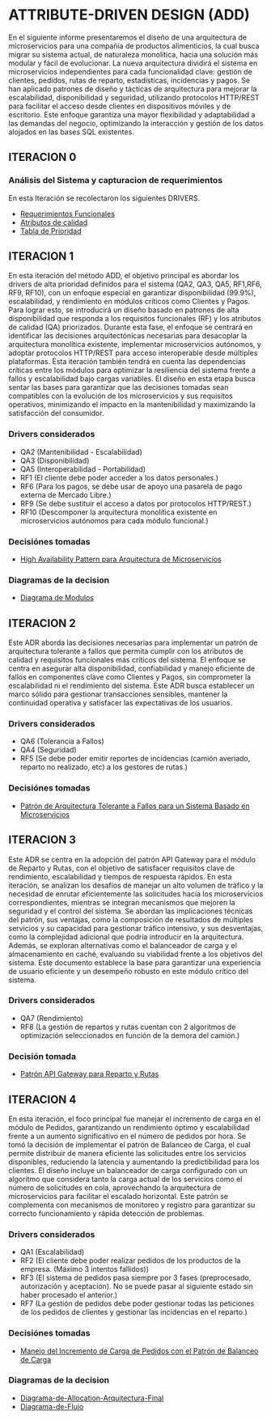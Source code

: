 # ATTRIBUTE-DRIVEN DESIGN (ADD)
En el siguiente informe presentaremos el diseño de una arquitectura de microservicios para una compañía de productos alimenticios, la cual busca migrar su sistema actual, de naturaleza monolítica, hacia una solución más modular y fácil de evolucionar. La nueva arquitectura dividirá el sistema en microservicios independientes para cada funcionalidad clave: gestión de clientes, pedidos, rutas de reparto, estadísticas, incidencias y pagos.
Se han aplicado patrones de diseño y tácticas de arquitectura para mejorar la escalabilidad, disponibilidad y seguridad, utilizando protocolos HTTP/REST para facilitar el acceso desde clientes en dispositivos móviles y de escritorio. Este enfoque garantiza una mayor flexibilidad y adaptabilidad a las demandas del negocio, optimizando la interacción y gestión de los datos alojados en las bases SQL existentes.

## ITERACION 0 

### Análisis del Sistema y capturacion de requerimientos
En esta Iteración se recolectaron los siguientes DRIVERS.
- [Requerimientos Funcionales](https://github.com/Adanzin/TPE_DISE-O/blob/399a12c6a0e978c3e7603cb3d7a5c2a3e227cb8d/docs/requerimientos/guie-functional-rqmts.md)
- [Atributos de calidad](https://github.com/Adanzin/TPE_DISE-O/blob/399a12c6a0e978c3e7603cb3d7a5c2a3e227cb8d/docs/requerimientos/Atributos%20de%20calidad.md)
- [Tabla de Prioridad](https://github.com/Adanzin/TPE_DISE-O/blob/399a12c6a0e978c3e7603cb3d7a5c2a3e227cb8d/docs/requerimientos/TablaDePrioridad.md)

## ITERACION 1
En esta iteración del método ADD, el objetivo principal es abordar los drivers de alta prioridad definidos para el sistema (QA2, QA3, QA5, RF1,RF6, RF9, RF10), con un enfoque especial en garantizar disponibilidad (99.9%), escalabilidad, y rendimiento en módulos críticos como Clientes y Pagos. Para lograr esto, se introducirá un diseño basado en patrones de alta disponibilidad que responda a los requisitos funcionales (RF) y los atributos de calidad (QA) priorizados.
Durante esta fase, el enfoque se centrará en identificar las decisiones arquitectónicas necesarias para desacoplar la arquitectura monolítica existente, implementar microservicios autónomos, y adoptar protocolos HTTP/REST para acceso interoperable desde múltiples plataformas. Esta iteración también tendrá en cuenta las dependencias críticas entre los módulos para optimizar la resiliencia del sistema frente a fallos y escalabilidad bajo cargas variables.
El diseño en esta etapa busca sentar las bases para garantizar que las decisiones tomadas sean compatibles con la evolución de los microservicios y sus requisitos operativos, minimizando el impacto en la mantenibilidad y maximizando la satisfacción del consumidor.

### Drivers considerados
- QA2 (Mantenibilidad - Escalabilidad)
- QA3 (Disponibilidad)
- QA5 (Interoperabilidad - Portabilidad)
- RF1 (El cliente debe poder acceder a los datos personales.)
- RF6 (Para los pagos, se debe usar de apoyo una pasarela de pago externa de Mercado Libre.)
- RF9 (Se debe sustituir el acceso a datos por protocolos HTTP/REST.)
- RF10 (Descomponer la arquitectura monolítica existente en microservicios autónomos para cada módulo funcional.)

### Decisiónes tomadas
- [High Availability Pattern para Arquitectura de Microservicios](https://github.com/Adanzin/TPE_DISE-O/blob/399a12c6a0e978c3e7603cb3d7a5c2a3e227cb8d/docs/decisions/0001-High-Availability-Pattern-para-Arquitectura-de-Microservicios.md)

### Diagramas de la decision
- [Diagrama de Modulos](https://github.com/Adanzin/TPE_DISE-O/blob/fd8c1ac74a7ec2f2bf9d682414417cb4b7282850/docs/imagenes/0001-Diagrama-de-Modulos.png)



## ITERACION 2
Este ADR aborda las decisiones necesarias para implementar un patrón de arquitectura tolerante a fallos que permita cumplir con los atributos de calidad y requisitos funcionales más críticos del sistema. El enfoque se centra en asegurar alta disponibilidad, confiabilidad y manejo eficiente de fallos en componentes clave como Clientes y Pagos, sin comprometer la escalabilidad ni el rendimiento del sistema.
Este ADR busca establecer un marco sólido para gestionar transacciones sensibles, mantener la continuidad operativa y satisfacer las expectativas de los usuarios.

### Drivers considerados
- QA6 (Tolerancia a Fallos)
- QA4 (Seguridad) 
- RF5 (Se debe poder emitir reportes de incidencias (camión averiado, reparto no realizado, etc) a los gestores de rutas.)

### Decisiónes tomadas
- [Patrón de Arquitectura Tolerante a Fallos para un Sistema Basado en Microservicios](https://github.com/Adanzin/TPE_DISE-O/blob/545773748f595be49f708dece5a9e1dba5d790d1/docs/decisions/0002-Patr%C3%B3n-de-Arquitectura-Tolerante-a-Fallos-para-un-Sistema-Basado-en-Microservicios.md)



## ITERACION 3
Este ADR se centra en la adopción del patrón API Gateway para el módulo de Reparto y Rutas, con el objetivo de satisfacer requisitos clave de rendimiento, escalabilidad y tiempos de respuesta rápidos. En esta iteración, se analizan los desafíos de manejar un alto volumen de tráfico y la necesidad de enrutar eficientemente las solicitudes hacia los microservicios correspondientes, mientras se integran mecanismos que mejoren la seguridad y el control del sistema.
Se abordan las implicaciones técnicas del patrón, sus ventajas, como la composición de resultados de múltiples servicios y su capacidad para gestionar tráfico intensivo, y sus desventajas, como la complejidad adicional que podría introducir en la arquitectura. Además, se exploran alternativas como el balanceador de carga y el almacenamiento en caché, evaluando su viabilidad frente a los objetivos del sistema. Este documento establece la base para garantizar una experiencia de usuario eficiente y un desempeño robusto en este módulo crítico del sistema.

### Drivers considerados
- QA7 (Rendimiento)
- RF8 (La gestión de repartos y rutas cuentan con 2 algoritmos de optimización seleccionados en función de la demora del camión.)

### Decisión tomada
- [Patrón API Gateway para Reparto y Rutas](https://github.com/Adanzin/TPE_DISE-O/blob/545773748f595be49f708dece5a9e1dba5d790d1/docs/decisions/0003-Patr%C3%B3n-API-Gateway-para-Reparto-y-Rutas.md)



## ITERACION 4
En esta iteración, el foco principal fue manejar el incremento de carga en el módulo de Pedidos, garantizando un rendimiento óptimo y escalabilidad frente a un aumento significativo en el número de pedidos por hora. Se tomó la decisión de implementar el patrón de Balanceo de Carga, el cual permite distribuir de manera eficiente las solicitudes entre los servicios disponibles, reduciendo la latencia y aumentando la predictibilidad para los clientes.
El diseño incluye un balanceador de carga configurado con un algoritmo que considera tanto la carga actual de los servicios como el número de solicitudes en cola, aprovechando la arquitectura de microservicios para facilitar el escalado horizontal. Este patrón se complementa con mecanismos de monitoreo y registro para garantizar su correcto funcionamiento y rápida detección de problemas.

### Drivers considerados
- QA1 (Escalabilidad)
- RF2 (El cliente debe poder realizar pedidos de los productos de la empresa. (Máximo 3 intentos fallidos))
- RF3 (El sistema de pedidos pasa siempre por 3 fases (preprocesado, autorización y aceptación). No se puede pasar al siguiente estado sin haber procesado el anterior.)
- RF7 (La gestión de pedidos debe poder gestionar todas las peticiones de los pedidos de clientes y gestionar las incidencias en el reparto.)

### Decisiónes tomadas
- [Manejo del Incremento de Carga de Pedidos con el Patrón de Balanceo de Carga](https://github.com/Adanzin/TPE_DISE-O/blob/827739b298f04260732ad4bb1d2b100a871cf75d/docs/decisions/0004-Patr%C3%B3n-de-Balanceo-de-Carga-Registro-de-Decisi%C3%B3n-de-Arquitectura.md)

### Diagramas de la decision
- [Diagrama-de-Allocation-Arquitectura-Final](https://github.com/Adanzin/TPE_DISE-O/blob/827739b298f04260732ad4bb1d2b100a871cf75d/docs/imagenes/0004-Diagrama-de-Allocation-Final.png)
- [Diagrama-de-Flujo](https://github.com/Adanzin/TPE_DISE-O/blob/827739b298f04260732ad4bb1d2b100a871cf75d/docs/imagenes/0004-Diagrama-de-Flujo.jpeg)